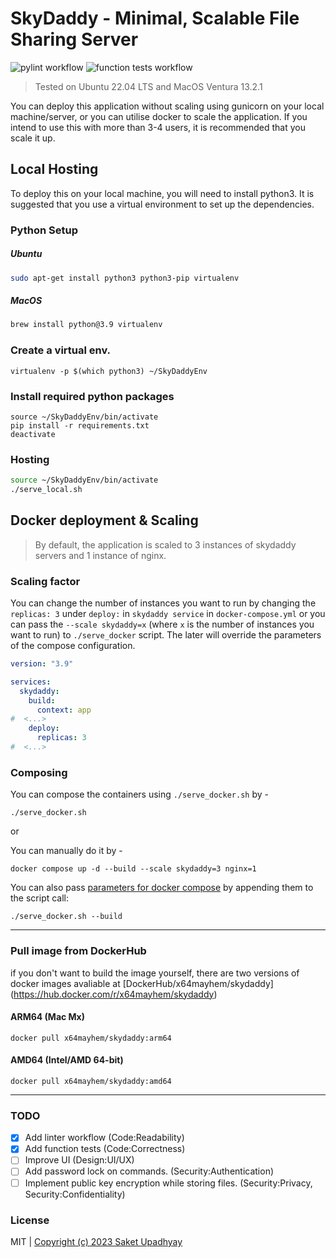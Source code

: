 # SkyDaddy - Minimal, Scalable File Sharing Server

![pylint workflow](https://github.com/Saket-Upadhyay/SkyDaddy/actions/workflows/pylint.yml/badge.svg) ![function tests workflow](https://github.com/Saket-Upadhyay/SkyDaddy/actions/workflows/functiontests.yml/badge.svg)

> Tested on Ubuntu 22.04 LTS and MacOS Ventura 13.2.1

You can deploy this application without scaling using gunicorn on your local machine/server, or you can utilise docker
to scale the application.
If you intend to use this with more than 3-4 users, it is recommended that you scale it up.

## Local Hosting

To deploy this on your local machine, you will need to install python3. It is suggested that you use a virtual
environment to set up the dependencies.

### Python Setup

##### Ubuntu

```sh
sudo apt-get install python3 python3-pip virtualenv
```

##### MacOS

```sh
brew install python@3.9 virtualenv
```

### Create a virtual env.

```shell
virtualenv -p $(which python3) ~/SkyDaddyEnv
```

### Install required python packages

```shell
source ~/SkyDaddyEnv/bin/activate
pip install -r requirements.txt
deactivate
```

### Hosting

```sh
source ~/SkyDaddyEnv/bin/activate
./serve_local.sh
```

## Docker deployment & Scaling

> By default, the application is scaled to 3 instances of skydaddy servers and 1 instance of nginx.

### Scaling factor

You can change the number of instances you want to run by changing the `replicas: 3` under `deploy:`
in `skydaddy service` in `docker-compose.yml`
or you can pass the `--scale skydaddy=x` (where `x` is the number of instances you want to run) to `./serve_docker`
script. The later will override the parameters of the compose configuration.

```yml
version: "3.9"

services:
  skydaddy:
    build:
      context: app
#  <...>
    deploy:
      replicas: 3
#  <...>

```

### Composing
You can compose the containers using `./serve_docker.sh` by -

```shell
./serve_docker.sh
```

or

You can manually do it by - 
```shell
docker compose up -d --build --scale skydaddy=3 nginx=1
```

You can also pass [parameters for docker compose](https://docs.docker.com/compose/reference/) by appending them to the
script call:

```shell
./serve_docker.sh --build
```
---

### Pull image from DockerHub
if you don't want to build the image yourself, there are two versions of docker images avaliable at [DockerHub/x64mayhem/skydaddy] (https://hub.docker.com/r/x64mayhem/skydaddy)

#### ARM64 (Mac Mx)
```shell
docker pull x64mayhem/skydaddy:arm64
```

#### AMD64 (Intel/AMD 64-bit)
```shell
docker pull x64mayhem/skydaddy:amd64
```

---

### TODO
- [x] Add linter workflow (Code:Readability)
- [x] Add function tests (Code:Correctness)
- [ ] Improve UI (Design:UI/UX)
- [ ] Add password lock on commands. (Security:Authentication)
- [ ] Implement public key encryption while storing files. (Security:Privacy, Security:Confidentiality)

### License

MIT | [Copyright (c) 2023 Saket Upadhyay](./LICENSE)
